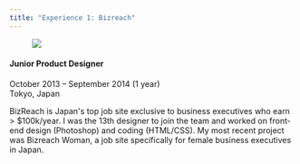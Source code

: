 ```yaml
---
title: "Experience 1: Bizreach"
---
```


<figure class="resume-img"><img src="{{ site.url }}/images/bizreach.png" class="img-responsive"></figure>

#### Junior Product Designer

<p class="resume-date">October 2013 – September 2014 (1 year)<br>Tokyo, Japan</p>

BizReach is Japan's top job site exclusive to business executives who earn > $100k/year. I was the 13th designer to join the team and worked on front-end design (Photoshop) and coding (HTML/CSS). My most recent project was Bizreach Woman, a job site specifically for female business executives in Japan.
